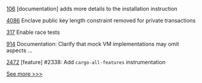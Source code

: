 
[106](https://github.com/hyperledger/iroha-python/pull/106) [documentation] adds more details to the installation instruction

[4086](https://github.com/hyperledger/besu/pull/4086) Enclave public key length constraint removed for private transactions

[317](https://github.com/hyperledger-labs/fabric-smart-client/pull/317) Enable race tests

[914](https://github.com/hyperledger-labs/solang/pull/914) Documentation: Clarify that mock VM implementations may omit aspects …

[2472](https://github.com/hyperledger/iroha/pull/2472) [feature] #2338: Add `cargo-all-features` instrumentation


[See more >>>](https://start-here.hyperledger.org/pull-requests)
